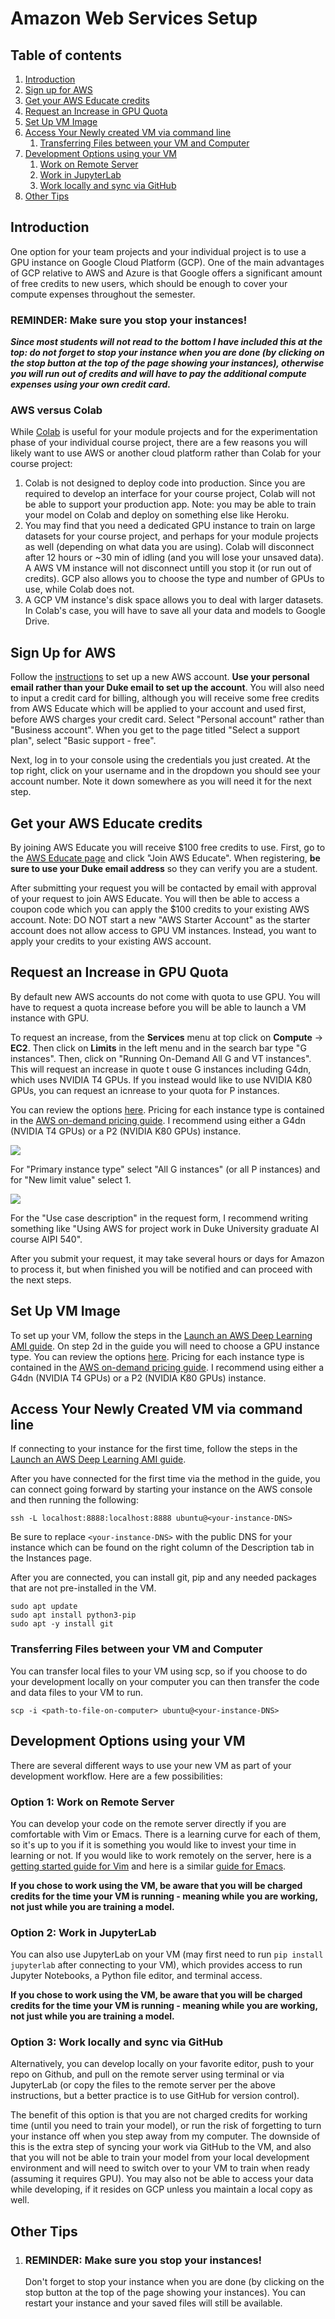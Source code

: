 # Amazon Web Services Setup

## Table of contents

1. [Introduction](#introduction)
2. [Sign up for AWS](#sign-up-for-aws)
3. [Get your AWS Educate credits](#get-your-aws-educate-credits)
4. [Request an Increase in GPU Quota](#request-an-increase-in-gpu-quota)  
5. [Set Up VM Image](#set-up-vm-image)
6. [Access Your Newly created VM via command line](#access-your-newly-created-vm-via-command-line)
    1. [Transferring Files between your VM and Computer](#transferring-files-between-your-vm-and-computer)
7. [Development Options using your VM](#development-options-using-your-vm)
    1. [Work on Remote Server](#option-1-work-on-remote-server)
    2. [Work in JupyterLab](#option-2-work-in-jupyterlab)
    3. [Work locally and sync via GitHub](#option-3-work-locally-and-sync-via-github)
8. [Other Tips](#other-tips)
    

## Introduction

One option for your team projects and your individual project is to use a GPU instance on Google Cloud Platform (GCP).  One of the main advantages of GCP relative to AWS and Azure is that Google offers a significant amount of free credits to new users, which should be enough to cover your compute expenses throughout the semester.

### REMINDER: Make sure you stop your instances! 

***Since most students will not read to the bottom I have included this at the top: do not forget to stop your instance when you are done (by clicking on the stop button at the top of the page showing your instances), otherwise you will run out of credits and will have to pay the additional compute expenses using your own credit card.***

### AWS versus Colab

While [Colab](https://research.google.com/colaboratory/faq.html) is useful for your module projects and for the experimentation phase of your individual course project, there are a few reasons you will likely want to use AWS or another cloud platform rather than Colab for your course project:  
 1) Colab is not designed to deploy code into production.  Since you are required to develop an interface for your course project, Colab will not be able to support your production app.  Note: you may be able to train your model on Colab and deploy on something else like Heroku.  
 2) You may find that you need a dedicated GPU instance to train on large datasets for your course project, and perhaps for your module projects as well (depending on what data you are using).  Colab will disconnect after 12 hours or ~30 min of idling (and you will lose your unsaved data). A AWS VM instance will not disconnect untill you stop it (or run out of credits).  GCP also allows you to choose the type and number of GPUs to use, while Colab does not.
 3) A GCP VM instance's disk space allows you to deal with larger datasets. In Colab's case, you will have to save all your data and models to Google Drive.

## Sign Up for AWS
Follow the [instructions](https://portal.aws.amazon.com/billing/signup?#/start) to set up a new AWS account.  **Use your personal email rather than your Duke email to set up the account**.  You will also need to input a credit card for billing, although you will receive some free credits from AWS Educate which will be applied to your account and used first, before AWS charges your credit card.  Select "Personal account" rather than "Business account".  When you get to the page titled "Select a support plan", select "Basic support - free".

Next, log in to your console using the credentials you just created.  At the top right, click on your username and in the dropdown you should see your account number.  Note it down somewhere as you will need it for the next step.

## Get your AWS Educate credits
By joining AWS Educate you will receive $100 free credits to use.  First, go to the [AWS Educate page](https://aws.amazon.com/education/awseducate/) and click "Join AWS Educate".  When registering, **be sure to use your Duke email address** so they can verify you are a student.   

After submitting your request you will be contacted by email with approval of your request to join AWS Educate.  You will then be able to access a coupon code which you can apply the $100 credits to your existing AWS account.  Note: DO NOT start a new "AWS Starter Account" as the starter account does not allow access to GPU VM instances.  Instead, you want to apply your credits to your existing AWS account.

## Request an Increase in GPU Quota
By default new AWS accounts do not come with quota to use GPU.  You will have to request a quota increase before you will be able to launch a VM instance with GPU.

To request an increase, from the **Services** menu at top click on **Compute** -> **EC2**.  Then click on **Limits** in the left menu and in the search bar type "G instances".  Then, click on "Running On-Demand All G and VT instances". This will request an increase in quote t ouse G instances including G4dn, which uses NVIDIA T4 GPUs.  If you instead would like to use NVIDIA K80 GPUs, you can request an icnrease to your quota for P instances.

You can review the options [here](https://aws.amazon.com/ec2/instance-types/#Accelerated_Computing).  Pricing for each instance type is contained in the [AWS on-demand pricing guide](https://aws.amazon.com/ec2/pricing/on-demand/).  I recommend using either a G4dn (NVIDIA T4 GPUs) or a P2 (NVIDIA K80 GPUs) instance.

![](.img/aws_requestincrease1.png)

For "Primary instance type" select "All G instances" (or all P instances) and for "New limit value" select 1.

![](.img/aws_requestincrease2.png)

For the "Use case description" in the request form, I recommend writing something like "Using AWS for project work in Duke University graduate AI course AIPI 540".

After you submit your request, it may take several hours or days for Amazon to process it, but when finished you will be notified and can proceed with the next steps.

## Set Up VM Image
To set up your VM, follow the steps in the [Launch an AWS Deep Learning AMI guide](https://aws.amazon.com/getting-started/hands-on/get-started-dlami/).  On step 2d in the guide you will need to choose a GPU instance type.  You can review the options [here](https://aws.amazon.com/ec2/instance-types/#Accelerated_Computing).  Pricing for each instance type is contained in the [AWS on-demand pricing guide](https://aws.amazon.com/ec2/pricing/on-demand/).  I recommend using either a G4dn (NVIDIA T4 GPUs) or a P2 (NVIDIA K80 GPUs) instance.


## Access Your Newly Created VM via command line
If connecting to your instance for the first time, follow the steps in the [Launch an AWS Deep Learning AMI guide](https://aws.amazon.com/getting-started/hands-on/get-started-dlami/).  

After you have connected for the first time via the method in the guide, you can connect going forward by starting your instance on the AWS console and then running the following:
 ```
ssh -L localhost:8888:localhost:8888 ubuntu@<your-instance-DNS>
 ```
Be sure to replace `<your-instance-DNS>` with the public DNS for your instance which can be found on the right column of the Description tab in the Instances page.

After you are connected, you can install git, pip and any needed packages that are not pre-installed in the VM.

```
sudo apt update
sudo apt install python3-pip
sudo apt -y install git
```

### Transferring Files between your VM and Computer
You can transfer local files to your VM using scp, so if you choose to do your development locally on your computer you can then transfer the code and data files to your VM to run.

```
scp -i <path-to-file-on-computer> ubuntu@<your-instance-DNS>
```

## Development Options using your VM
There are several different ways to use your new VM as part of your development workflow.  Here are a few possibilities:

### Option 1: Work on Remote Server
You can develop your code on the remote server directly if you are comfortable with Vim or Emacs.  There is a learning curve for each of them, so it's up to you if it is something you would like to invest your time in learning or not.  If you would like to work remotely on the server, here is a [getting started guide for Vim](https://opensource.com/article/19/3/getting-started-vim) and here is a similar [guide for Emacs](https://opensource.com/article/20/3/getting-started-emacs).

**If you chose to work using the VM, be aware that you will be charged credits for the time your VM is running - meaning while you are working, not just while you are training a model.** 

### Option 2: Work in JupyterLab
You can also use JupyterLab on your VM (may first need to run `pip install jupyterlab` after connecting to your VM), which provides access to run Jupyter Notebooks, a Python file editor, and terminal access.  

**If you chose to work using the VM, be aware that you will be charged credits for the time your VM is running - meaning while you are working, not just while you are training a model.**

### Option 3: Work locally and sync via GitHub
Alternatively, you can develop locally on your favorite editor, push to your repo on Github, and pull on the remote server using terminal or via JupyterLab (or copy the files to the remote server per the above instructions, but a better practice is to use GitHub for version control).

The benefit of this option is that you are not charged credits for working time (until you need to train your model), or run the risk of forgetting to turn your instance off when you step away from my computer.  The downside of this is the extra step of syncing your work via GitHub to the VM, and also that you will not be able to train your model from your local development environment and will need to switch over to your VM to train when ready (assuming it requires GPU).  You may also not be able to access your data while developing, if it resides on GCP unless you maintain a local copy as well.

## Other Tips
1) ### REMINDER: Make sure you stop your instances!
    Don't forget to stop your instance when you are done (by clicking on the stop button at the top of the page showing your instances). You can restart your instance and your saved files will still be available.


